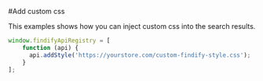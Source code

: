 #Add custom css

This examples shows how you can inject custom css into the search results.

```javascript
window.findifyApiRegistry = [
    function (api) {
      api.addStyle('https://yourstore.com/custom-findify-style.css');
    }
];
```

